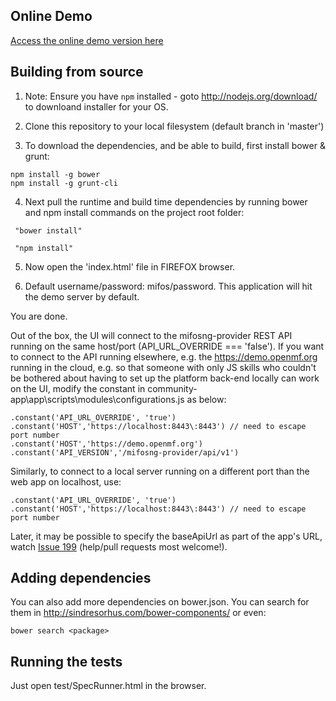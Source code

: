 ## Online Demo

<a target="_blank" href="https://demo.openmf.org/beta">Access the online demo version here</a>


## Building from source

1. Note: Ensure you have ```npm``` installed - goto http://nodejs.org/download/ to downloand installer for your OS.

2. Clone this repository to your local filesystem (default branch in 'master')

3. To download the dependencies, and be able to build, first install bower & grunt:
```
npm install -g bower
npm install -g grunt-cli
```
4. Next pull the runtime and build time dependencies by running bower and npm install commands on the project root folder:
```
 "bower install"
```
```
 "npm install" 
```
5. Now open the 'index.html' file in FIREFOX browser. 

6. Default username/password: mifos/password. This application will hit the demo server by default.

You are done.

Out of the box, the UI will connect to the mifosng-provider REST API running on the same host/port (API_URL_OVERRIDE === 'false').
If you want to connect to the API running elsewhere, e.g. the https://demo.openmf.org running in the cloud, 
e.g. so that someone with only JS skills who couldn't be bothered about having to set up the platform back-end locally can work on the UI,
modify the constant in community-app\app\scripts\modules\configurations.js as below:

```
.constant('API_URL_OVERRIDE', 'true')
.constant('HOST','https://localhost:8443\:8443') // need to escape port number
.constant('HOST','https://demo.openmf.org')
.constant('API_VERSION','/mifosng-provider/api/v1')
```

Similarly, to connect to a local server running on a different port than the web app on localhost, use:

```
.constant('API_URL_OVERRIDE', 'true')
.constant('HOST','https://localhost:8443\:8443') // need to escape port number
```

Later, it may be possible to specify the baseApiUrl as part of the app's URL, watch 
<a href="https://github.com/openMF/community-app/issues/199">Issue 199</a> (help/pull requests most welcome!). 


## Adding dependencies

You can also add more dependencies on bower.json. 
You can search for them in http://sindresorhus.com/bower-components/ or even:

```
bower search <package>
```

## Running the tests

Just open test/SpecRunner.html in the browser.



